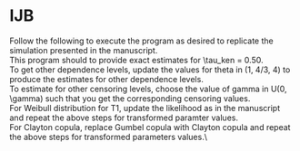 # IJB
Follow the following to execute the program as desired to replicate the simulation presented in the manuscript.\
This program should to provide exact estimates for \tau_ken = 0.50. \
To get other dependence levels, update the values for theta in (1, 4/3,  4) to produce the estimates for other dependence levels.\
To estimate for other censoring levels, choose the value of gamma in U(0, \gamma) such that you get the corresponding censoring values.\
For Weibull distribution for T1, update the likelihood as in the manuscript and repeat the above steps for transformed paramter values.\
For Clayton copula, replace Gumbel copula with Clayton copula and repeat the above steps for transformed parameters values.\
